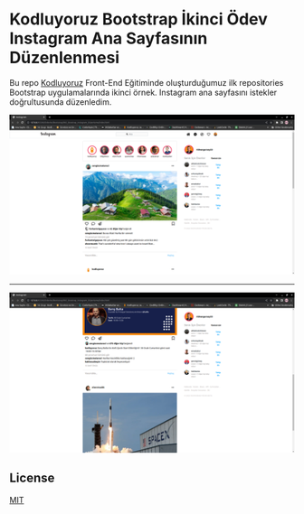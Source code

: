 # Kodluyoruz Bootstrap İkinci Ödev Instagram Ana Sayfasının Düzenlenmesi

Bu repo [Kodluyoruz](https://www.kodluyoruz.org) Front-End Eğitiminde oluşturduğumuz ilk repositories Bootstrap uygulamalarında ikinci örnek. Instagram ana sayfasını istekler doğrultusunda düzenledim.

![github](image/instagram1.png)
***
![github](image/instagram2.png)



## License
[MIT](https://choosealicense.com/licenses/mit/)